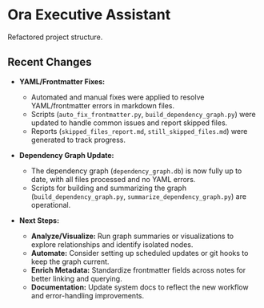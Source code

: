 # Ora Executive Assistant

Refactored project structure.

## Recent Changes

- **YAML/Frontmatter Fixes:**  
  - Automated and manual fixes were applied to resolve YAML/frontmatter errors in markdown files.  
  - Scripts (`auto_fix_frontmatter.py`, `build_dependency_graph.py`) were updated to handle common issues and report skipped files.  
  - Reports (`skipped_files_report.md`, `still_skipped_files.md`) were generated to track progress.

- **Dependency Graph Update:**  
  - The dependency graph (`dependency_graph.db`) is now fully up to date, with all files processed and no YAML errors.  
  - Scripts for building and summarizing the graph (`build_dependency_graph.py`, `summarize_dependency_graph.py`) are operational.

- **Next Steps:**  
  - **Analyze/Visualize:** Run graph summaries or visualizations to explore relationships and identify isolated nodes.  
  - **Automate:** Consider setting up scheduled updates or git hooks to keep the graph current.  
  - **Enrich Metadata:** Standardize frontmatter fields across notes for better linking and querying.  
  - **Documentation:** Update system docs to reflect the new workflow and error-handling improvements.
